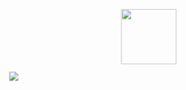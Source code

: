 <div id="header" align="center">
  <img src="https://media.giphy.com/media/YrTJKOe0FhQJAUXTyp/giphy-downsized-large.gif" width="100"/>
</div>


[![](http://yulab-smu.top/images/yulab-background-v2.png)](https://yulab-smu.top)

